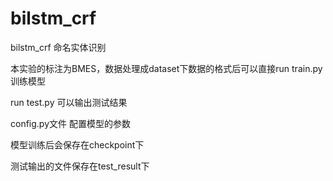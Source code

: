 # bilstm_crf
bilstm_crf 命名实体识别

本实验的标注为BMES，数据处理成dataset下数据的格式后可以直接run train.py训练模型

run test.py 可以输出测试结果

config.py文件 配置模型的参数

模型训练后会保存在checkpoint下

测试输出的文件保存在test_result下

